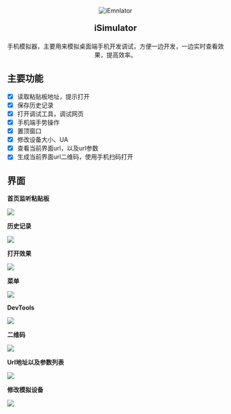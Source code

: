 <div align="center">

![iEmnlator](../iSimulator/src/assets/logo.png)

<p align="center" style="font-size: 20px;font-weight: bold;">
iSimulator
</p>

</div>

<p align="center">
手机模拟器，主要用来模拟桌面端手机开发调试，方便一边开发，一边实时查看效果，提高效率。
</p>

## 主要功能

- [x] 读取粘贴板地址，提示打开
- [x] 保存历史记录
- [x] 打开调试工具，调试网页
- [x] 手机端手势操作
- [x] 置顶窗口
- [x] 修改设备大小、UA
- [x] 查看当前界面url，以及url参数
- [x] 生成当前界面url二维码，使用手机扫码打开

## 界面

**首页监听粘贴板**

![](../iSimulator/images/1.png)

**历史记录**

![](../iSimulator/images/2.png)

**打开效果**

![](../iSimulator/images/3.png)

**菜单**

![](../iSimulator/images/4.png)

**DevTools**

![](../iSimulator/images/5.png)

**二维码**

![](../iSimulator/images/6.png)

**Url地址以及参数列表**

![](../iSimulator/images/7.png)

**修改模拟设备**

![](../iSimulator/images/8.png)
